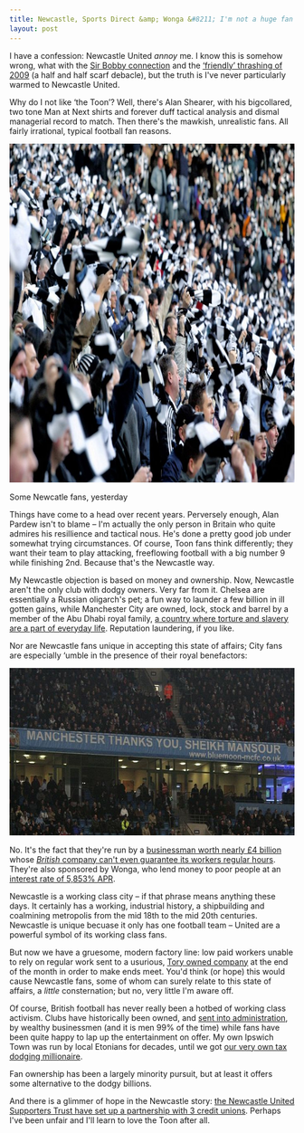 ```yaml
---
title: Newcastle, Sports Direct &amp; Wonga &#8211; I'm not a huge fan
layout: post
---
```


I have a confession: Newcastle United _annoy_ me. I know this is somehow wrong, what with the <a href="http://en.wikipedia.org/wiki/Bobby_Robson">Sir Bobby connection</a> and the <a href="http://news.bbc.co.uk/sport1/hi/football/eng_div_1/8263393.stm">&#8216;friendly&#8217; thrashing of 2009</a> (a half and half scarf debacle), but the truth is I've never particularly warmed to Newcastle United.

Why do I not like &#8216;the Toon&#8217;? Well, there's Alan Shearer, with his bigcollared, two tone Man at Next shirts and forever duff tactical analysis and dismal managerial record to match. Then there's the mawkish, unrealistic fans. All fairly irrational, typical football fan reasons.

<p><img src="/images/nufcfans.jpg" alt="Newcastle fans" height="599" width="600" class="bleed"></p>

<p class="figcaption">Some Newcatle fans, yesterday</p>

Things have come to a head over recent years. Perversely enough, Alan Pardew isn't to blame &#8211; I'm actually the only person in Britain who quite admires his resillience and tactical nous. He's done a pretty good job under somewhat trying circumstances. Of course, Toon fans think differently; they want their team to play attacking, freeflowing football with a big number 9 while finishing 2nd. Because that's the Newcastle way.

My Newcastle objection is based on money and ownership. Now, Newcastle aren't the only club with dodgy owners. Very far from it. Chelsea are essentially a Russian oligarch's pet; a fun way to launder a few billion in ill gotten gains, while Manchester City are owned, lock, stock and barrel by a member of the Abu Dhabi royal family, <a href="http://www.hrw.org/middle-eastn-africa/united-arab-emirates">a country where torture and slavery are a part of everyday life</a>. Reputation laundering, if you like.

Nor are Newcastle fans unique in accepting this state of affairs; City fans are especially &#8216;umble in the presence of their royal benefactors:

<p><img src="/images/city-fans.jpg" alt="Manchester City banner saying Manchester thanks you, Sheikh Mansoor" height="296" width="699"></p>

No. It's the fact that they're run by a <a href="http://www.chroniclelive.co.uk/news/north-east-news/mike-ashley-newcastle-united-owners-7101870">businessman worth nearly &pound;4 billion</a> whose <a href="http://www.theguardian.com/business/2014/oct/27/sports-direct-zero-hours-contract-terms">_British_ company can't even guarantee its workers regular hours</a>. They're also sponsored by Wonga, who lend money to poor people at an <a href="www.theguardian.com/business/2014/oct/08/wonga-banned-tv-ad-interest-rate">interest rate of 5,853% APR</a>.

Newcastle is a working class city &#8211; if that phrase means anything these days. It certainly has a working, industrial history, a shipbuilding and coalmining metropolis from the mid 18th to the mid 20th centuries. Newcastle is unique becuase it only has one football team &#8211; United are a powerful symbol of its working class fans.

But now we have a gruesome, modern factory line: low paid workers unable to rely on regular work sent to a usurious, <a href="http://www.mirror.co.uk/night-copy/wonga-the-men-who-made-50million-830110">Tory owned company</a> at the end of the month in order to make ends meet. You'd think (or hope) this would cause Newcastle fans, some of whom can surely relate to this state of affairs, a _little_ consternation; but no, very little I'm aware off.

Of course, British football has never really been a hotbed of working class activism. Clubs have historically been owned, and <a href="http://en.wikipedia.org/wiki/Administration_%28British_football%29">sent into administration</a>, by wealthy businessmen (and it is men 99% of the time) while fans have been quite happy to lap up the entertainment on offer. My own Ipswich Town was run by local Etonians for decades, until we got <a href="http://en.wikipedia.org/wiki/Marcus_Evans">our very own tax dodging millionaire</a>.

Fan ownership has been a largely minority pursuit, but at least it offers some alternative to the dodgy billions.

And there is a glimmer of hope in the Newcastle story: <a href="http://fsf.org.uk/blog/view/nust-launch-credit-union-initiative">the Newcastle United Supporters Trust have set up a partnership with 3 credit unions</a>. Perhaps I've been unfair and I'll learn to love the Toon after all.










